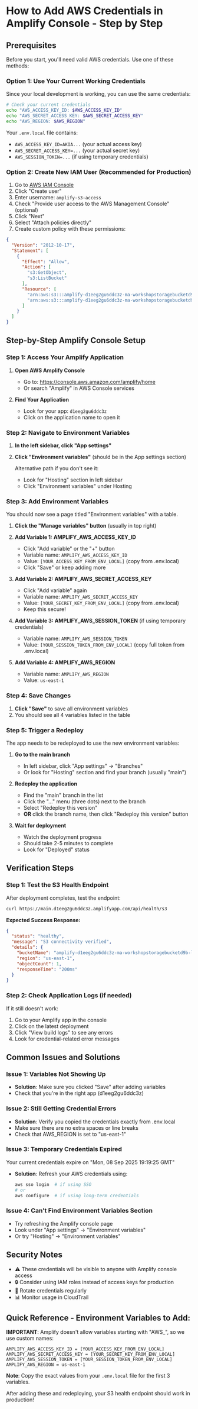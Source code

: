 # How to Add AWS Credentials in Amplify Console - Step by Step

## Prerequisites
Before you start, you'll need valid AWS credentials. Use one of these methods:

### Option 1: Use Your Current Working Credentials
Since your local development is working, you can use the same credentials:

```bash
# Check your current credentials
echo "AWS_ACCESS_KEY_ID: $AWS_ACCESS_KEY_ID"
echo "AWS_SECRET_ACCESS_KEY: $AWS_SECRET_ACCESS_KEY"
echo "AWS_REGION: $AWS_REGION"
```

Your `.env.local` file contains:
- `AWS_ACCESS_KEY_ID=AKIA...` (your actual access key)
- `AWS_SECRET_ACCESS_KEY=...` (your actual secret key)
- `AWS_SESSION_TOKEN=...` (if using temporary credentials)

### Option 2: Create New IAM User (Recommended for Production)
1. Go to [AWS IAM Console](https://console.aws.amazon.com/iam/home#/users)
2. Click "Create user"
3. Enter username: `amplify-s3-access`
4. Check "Provide user access to the AWS Management Console" (optional)
5. Click "Next"
6. Select "Attach policies directly"
7. Create custom policy with these permissions:

```json
{
  "Version": "2012-10-17",
  "Statement": [
    {
      "Effect": "Allow",
      "Action": [
        "s3:GetObject",
        "s3:ListBucket"
      ],
      "Resource": [
        "arn:aws:s3:::amplify-d1eeg2gu6ddc3z-ma-workshopstoragebucketd9b-lzf4vwokty7m",
        "arn:aws:s3:::amplify-d1eeg2gu6ddc3z-ma-workshopstoragebucketd9b-lzf4vwokty7m/*"
      ]
    }
  ]
}
```

## Step-by-Step Amplify Console Setup

### Step 1: Access Your Amplify Application
1. **Open AWS Amplify Console**
   - Go to: https://console.aws.amazon.com/amplify/home
   - Or search "Amplify" in AWS Console services

2. **Find Your Application**
   - Look for your app: `d1eeg2gu6ddc3z`
   - Click on the application name to open it

### Step 2: Navigate to Environment Variables
1. **In the left sidebar, click "App settings"**
2. **Click "Environment variables"** (should be in the App settings section)
   
   Alternative path if you don't see it:
   - Look for "Hosting" section in left sidebar
   - Click "Environment variables" under Hosting

### Step 3: Add Environment Variables
You should now see a page titled "Environment variables" with a table.

1. **Click the "Manage variables" button** (usually in top right)

2. **Add Variable 1: AMPLIFY_AWS_ACCESS_KEY_ID**
   - Click "Add variable" or the "+" button
   - Variable name: `AMPLIFY_AWS_ACCESS_KEY_ID`
   - Value: `[YOUR_ACCESS_KEY_FROM_ENV_LOCAL]` (copy from .env.local)
   - Click "Save" or keep adding more

3. **Add Variable 2: AMPLIFY_AWS_SECRET_ACCESS_KEY**
   - Click "Add variable" again
   - Variable name: `AMPLIFY_AWS_SECRET_ACCESS_KEY`
   - Value: `[YOUR_SECRET_KEY_FROM_ENV_LOCAL]` (copy from .env.local)
   - Keep this secure!

4. **Add Variable 3: AMPLIFY_AWS_SESSION_TOKEN** (if using temporary credentials)
   - Variable name: `AMPLIFY_AWS_SESSION_TOKEN`
   - Value: `[YOUR_SESSION_TOKEN_FROM_ENV_LOCAL]` (copy full token from .env.local)

5. **Add Variable 4: AMPLIFY_AWS_REGION**
   - Variable name: `AMPLIFY_AWS_REGION`
   - Value: `us-east-1`

### Step 4: Save Changes
1. **Click "Save"** to save all environment variables
2. You should see all 4 variables listed in the table

### Step 5: Trigger a Redeploy
The app needs to be redeployed to use the new environment variables:

1. **Go to the main branch**
   - In left sidebar, click "App settings" → "Branches" 
   - Or look for "Hosting" section and find your branch (usually "main")

2. **Redeploy the application**
   - Find the "main" branch in the list
   - Click the "..." menu (three dots) next to the branch
   - Select "Redeploy this version"
   - **OR** click the branch name, then click "Redeploy this version" button

3. **Wait for deployment**
   - Watch the deployment progress
   - Should take 2-5 minutes to complete
   - Look for "Deployed" status

## Verification Steps

### Step 1: Test the S3 Health Endpoint
After deployment completes, test the endpoint:

```bash
curl https://main.d1eeg2gu6ddc3z.amplifyapp.com/api/health/s3
```

**Expected Success Response:**
```json
{
  "status": "healthy",
  "message": "S3 connectivity verified",
  "details": {
    "bucketName": "amplify-d1eeg2gu6ddc3z-ma-workshopstoragebucketd9b-lzf4vwokty7m",
    "region": "us-east-1",
    "objectCount": 1,
    "responseTime": "200ms"
  }
}
```

### Step 2: Check Application Logs (if needed)
If it still doesn't work:
1. Go to your Amplify app in the console
2. Click on the latest deployment
3. Click "View build logs" to see any errors
4. Look for credential-related error messages

## Common Issues and Solutions

### Issue 1: Variables Not Showing Up
- **Solution**: Make sure you clicked "Save" after adding variables
- Check that you're in the right app (d1eeg2gu6ddc3z)

### Issue 2: Still Getting Credential Errors
- **Solution**: Verify you copied the credentials exactly from .env.local
- Make sure there are no extra spaces or line breaks
- Check that AWS_REGION is set to "us-east-1"

### Issue 3: Temporary Credentials Expired
Your current credentials expire on "Mon, 08 Sep 2025 19:19:25 GMT"
- **Solution**: Refresh your AWS credentials using:
  ```bash
  aws sso login  # if using SSO
  # or
  aws configure  # if using long-term credentials
  ```

### Issue 4: Can't Find Environment Variables Section
- Try refreshing the Amplify console page
- Look under "App settings" → "Environment variables"
- Or try "Hosting" → "Environment variables"

## Security Notes
- ⚠️ These credentials will be visible to anyone with Amplify console access
- 🔒 Consider using IAM roles instead of access keys for production
- 🔄 Rotate credentials regularly
- 📊 Monitor usage in CloudTrail

## Quick Reference - Environment Variables to Add:
**IMPORTANT**: Amplify doesn't allow variables starting with "AWS_", so we use custom names:

```
AMPLIFY_AWS_ACCESS_KEY_ID = [YOUR_ACCESS_KEY_FROM_ENV_LOCAL]
AMPLIFY_AWS_SECRET_ACCESS_KEY = [YOUR_SECRET_KEY_FROM_ENV_LOCAL]
AMPLIFY_AWS_SESSION_TOKEN = [YOUR_SESSION_TOKEN_FROM_ENV_LOCAL]
AMPLIFY_AWS_REGION = us-east-1
```

**Note**: Copy the exact values from your `.env.local` file for the first 3 variables.

After adding these and redeploying, your S3 health endpoint should work in production!
